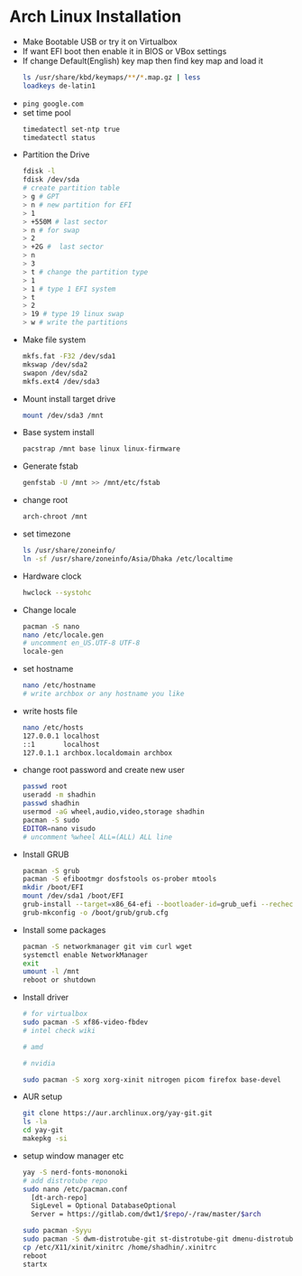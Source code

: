 # Arch Linux Installation
- Make Bootable USB or try it on Virtualbox
- If want EFI boot then enable it in BIOS or VBox settings
- If change Default(English) key map then find key map and load it
  ```bash
  ls /usr/share/kbd/keymaps/**/*.map.gz | less
  loadkeys de-latin1
  ```
- `ping google.com`
- set time pool
  ```bash
  timedatectl set-ntp true
  timedatectl status
  ```
- Partition the Drive
  ```bash
  fdisk -l
  fdisk /dev/sda
  # create partition table
  > g # GPT
  > n # new partition for EFI
  > 1
  > +550M # last sector
  > n # for swap
  > 2
  > +2G #  last sector
  > n
  > 3
  > t # change the partition type
  > 1
  > 1 # type 1 EFI system
  > t
  > 2
  > 19 # type 19 linux swap
  > w # write the partitions
  ```
- Make file system
  ```bash
  mkfs.fat -F32 /dev/sda1
  mkswap /dev/sda2
  swapon /dev/sda2
  mkfs.ext4 /dev/sda3
  ```
- Mount install target drive
  ```bash
  mount /dev/sda3 /mnt
  ```
- Base system install
  ```bash
  pacstrap /mnt base linux linux-firmware
  ```
- Generate fstab
  ```bash
  genfstab -U /mnt >> /mnt/etc/fstab
  ```
- change root
  ```bash
  arch-chroot /mnt
  ```
- set timezone
  ```bash
  ls /usr/share/zoneinfo/
  ln -sf /usr/share/zoneinfo/Asia/Dhaka /etc/localtime
  ```
- Hardware clock
  ```bash
  hwclock --systohc
  ```
- Change locale
  ```bash
  pacman -S nano
  nano /etc/locale.gen
  # uncomment en_US.UTF-8 UTF-8
  locale-gen
  ```
- set hostname
  ```bash
  nano /etc/hostname
  # write archbox or any hostname you like
  ```
- write hosts file
  ```bash
  nano /etc/hosts
  127.0.0.1	localhost
  ::1		localhost
  127.0.1.1	archbox.localdomain	archbox
  ```
- change root password and create new user
  ```bash
  passwd root
  useradd -m shadhin
  passwd shadhin
  usermod -aG wheel,audio,video,storage shadhin
  pacman -S sudo
  EDITOR=nano visudo
  # uncomment %wheel ALL=(ALL) ALL line
  ```
- Install GRUB
  ```bash
  pacman -S grub
  pacman -S efibootmgr dosfstools os-prober mtools
  mkdir /boot/EFI
  mount /dev/sda1 /boot/EFI
  grub-install --target=x86_64-efi --bootloader-id=grub_uefi --recheck
  grub-mkconfig -o /boot/grub/grub.cfg
  ```
- Install some packages
  ```bash
  pacman -S networkmanager git vim curl wget
  systemctl enable NetworkManager
  exit
  umount -l /mnt
  reboot or shutdown
  ```
- Install driver
  ```bash
  # for virtualbox
  sudo pacman -S xf86-video-fbdev
  # intel check wiki
  
  # amd
  
  # nvidia
  
  sudo pacman -S xorg xorg-xinit nitrogen picom firefox base-devel
  ```
- AUR setup
  ```bash
  git clone https://aur.archlinux.org/yay-git.git
  ls -la
  cd yay-git
  makepkg -si
  ```
- setup window manager etc
  ```bash
  yay -S nerd-fonts-mononoki
  # add distrotube repo
  sudo nano /etc/pacman.conf
    [dt-arch-repo]
	SigLevel = Optional DatabaseOptional
	Server = https://gitlab.com/dwt1/$repo/-/raw/master/$arch
  
  sudo pacman -Syyu
  sudo pacman -S dwm-distrotube-git st-distrotube-git dmenu-distrotube-git
  cp /etc/X11/xinit/xinitrc /home/shadhin/.xinitrc
  reboot
  startx
  ```
